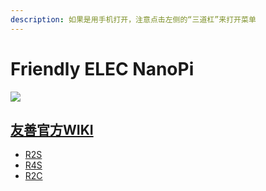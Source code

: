 ```yaml
---
description: 如果是用手机打开，注意点击左侧的“三道杠”来打开菜单
---
```


# Friendly ELEC NanoPi

![](.gitbook/assets/01-1500×666.png)

## [友善官方WIKI](https://wiki.friendlyarm.com/wiki/index.php/Main\_Page)

* [R2S](https://wiki.friendlyarm.com/wiki/index.php/NanoPi\_R2S)
* [R4S](https://wiki.friendlyarm.com/wiki/index.php/NanoPi\_R4S)
* [R2C](https://wiki.friendlyarm.com/wiki/index.php/NanoPi\_R2C)
